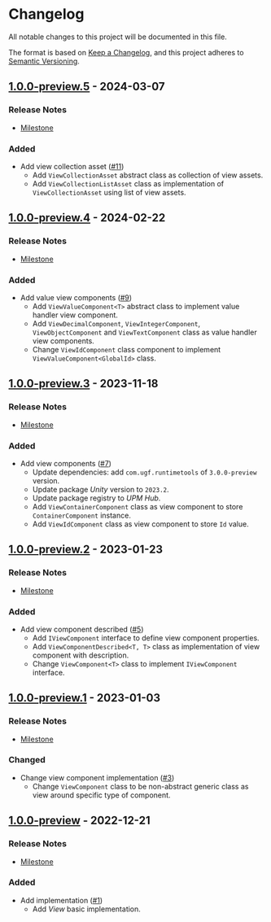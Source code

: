 # Changelog

All notable changes to this project will be documented in this file.

The format is based on [Keep a Changelog](https://keepachangelog.com/en/1.0.0/),
and this project adheres to [Semantic Versioning](https://semver.org/spec/v2.0.0.html).

## [1.0.0-preview.5](https://github.com/unity-game-framework/ugf-views/releases/tag/1.0.0-preview.5) - 2024-03-07  

### Release Notes

- [Milestone](https://github.com/unity-game-framework/ugf-views/milestone/6?closed=1)  
    

### Added

- Add view collection asset ([#11](https://github.com/unity-game-framework/ugf-views/issues/11))  
    - Add `ViewCollectionAsset` abstract class as collection of view assets.
    - Add `ViewCollectionListAsset` class as implementation of `ViewCollectionAsset` using list of view assets.

## [1.0.0-preview.4](https://github.com/unity-game-framework/ugf-views/releases/tag/1.0.0-preview.4) - 2024-02-22  

### Release Notes

- [Milestone](https://github.com/unity-game-framework/ugf-views/milestone/5?closed=1)  
    

### Added

- Add value view components ([#9](https://github.com/unity-game-framework/ugf-views/issues/9))  
    - Add `ViewValueComponent<T>` abstract class to implement value handler view component.
    - Add `ViewDecimalComponent`, `ViewIntegerComponent`, `ViewObjectComponent` and `ViewTextComponent` class as value handler view components.
    - Change `ViewIdComponent` class component to implement `ViewValueComponent<GlobalId>` class.

## [1.0.0-preview.3](https://github.com/unity-game-framework/ugf-views/releases/tag/1.0.0-preview.3) - 2023-11-18  

### Release Notes

- [Milestone](https://github.com/unity-game-framework/ugf-views/milestone/4?closed=1)  
    

### Added

- Add view components ([#7](https://github.com/unity-game-framework/ugf-views/issues/7))  
    - Update dependencies: add `com.ugf.runtimetools` of `3.0.0-preview` version.
    - Update package _Unity_ version to `2023.2`.
    - Update package registry to _UPM Hub_.
    - Add `ViewContainerComponent` class as view component to store `ContainerComponent` instance.
    - Add `ViewIdComponent` class as view component to store `Id` value.

## [1.0.0-preview.2](https://github.com/unity-game-framework/ugf-views/releases/tag/1.0.0-preview.2) - 2023-01-23  

### Release Notes

- [Milestone](https://github.com/unity-game-framework/ugf-views/milestone/3?closed=1)  
    

### Added

- Add view component described ([#5](https://github.com/unity-game-framework/ugf-views/issues/5))  
    - Add `IViewComponent` interface to define view component properties.
    - Add `ViewComponentDescribed<T, T>` class as implementation of view component with description.
    - Change `ViewComponent<T>` class to implement `IViewComponent` interface.

## [1.0.0-preview.1](https://github.com/unity-game-framework/ugf-views/releases/tag/1.0.0-preview.1) - 2023-01-03  

### Release Notes

- [Milestone](https://github.com/unity-game-framework/ugf-views/milestone/2?closed=1)  
    

### Changed

- Change view component implementation ([#3](https://github.com/unity-game-framework/ugf-views/issues/3))  
    - Change `ViewComponent` class to be non-abstract generic class as view around specific type of component.

## [1.0.0-preview](https://github.com/unity-game-framework/ugf-views/releases/tag/1.0.0-preview) - 2022-12-21  

### Release Notes

- [Milestone](https://github.com/unity-game-framework/ugf-views/milestone/1?closed=1)  
    

### Added

- Add implementation ([#1](https://github.com/unity-game-framework/ugf-views/issues/1))  
    - Add _View_ basic implementation.


